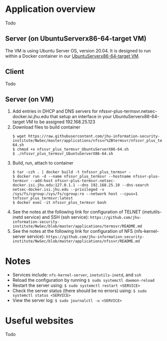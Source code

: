 # Application overview
Todo

## Server (on UbuntuServerx86-64-target VM)
The VM is using Ubuntu Server OS, version 20.04.  It is designed to run within a Docker container in our [UbuntuServerx86-64-target VM](https://github.com/jhu-information-security-institute/NwSec/blob/master/config/UbuntuServerX86-64/targetVm-README.md).

## Client
Todo

## Server (on VM)
1. Add entries in DHCP and DNS servers for nfssvr-plus-termsvr.netsec-docker.isi.jhu.edu that setup an interface in your UbuntuServerx86-64-target VM to be assigned 192.168.25.123
1. Download files to build container
    ```
    $ wget https://raw.githubusercontent.com/jhu-information-security-institute/NwSec/master/applications/nfssvr%2Btermsvr/nfssvr_plus_termsvr_UbuntuServerX86-64.sh
    $ chmod +x nfssvr_plus_termsvr_UbuntuServerX86-64.sh
    $ ./nfssvr_plus_termsvr_UbuntuServerX86-64.sh
    ```
1. Build, run, attach to container
    ```
    $ tar -czh . | docker build -t tnfssvr_plus_termsvr -
    $ docker run -d --name nfssvr_plus_termsvr --hostname nfssvr-plus-termsvr --add-host nfssvr-plus-termsvr.netsec-docker.isi.jhu.edu:127.0.1.1 --dns 192.168.25.10 --dns-search netsec-docker.isi.jhu.edu --privileged -v /sys/fs/cgroup:/sys/fs/cgroup:ro --network host --cpus=1 tnfssvr_plus_termsvr:latest
    $ docker exec -it nfssvr_plus_termsvr bash 
    ```
1. See the notes at the following link for configuration of TELNET (inetutils-inetd service) and SSH (ssh service): `https://github.com/jhu-information-security-institute/NwSec/blob/master/applications/termsvr/README.md`
1. See the notes at the following link for configuration of NFS (nfs-kernel-server service): `https://github.com/jhu-information-security-institute/NwSec/blob/master/applications/nfssvr/README.md`

# Notes
* Services include: `nfs-kernel-server`, `inetutils-inetd`, and `ssh`
* Reload the configuration by running `$ sudo systemctl daemon-reload`
* Restart the server using: `$ sudo systemctl restart <SERVICE>`
* Check the server status (there should be no errors) using: `$ sudo systemctl status <SERVICE>`
* View the server log: `$ sudo journalctl -u <SERVICE>`

# Useful websites
Todo
